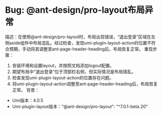 # Bug: @ant-design/pro-layout布局异常

描述：在使用@ant-design/pro-layout时，布局出现错误，“退出登录”区域在左侧aside组件中布局混乱。经过检查，发现umi-plugin-layout-action的位置不符合预期，手动将其调整至ant-page-header-heading后，布局恢复正常。
重现步骤：

1. 安装环境和设置layout，并按照文档添加logout配置。
2. 期望布局中“退出登录”位于顶部栏右侧，但实际情况是布局错乱。
3. 检查发现umi-plugin-layout-action的位置存在问题。
4. 将umi-plugin-layout-action调整至ant-page-header-heading后，布局恢复正常。
   背景：

- Umi版本：4.0.5
- Umi-plugin-layout版本："@ant-design/pro-layout": "^7.0.1-beta.20"
